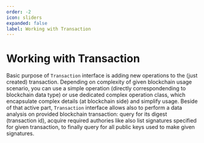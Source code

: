 ```yaml
---
order: -2
icon: sliders
expanded: false
label: Working with Transaction
---
```


# Working with Transaction

Basic purpose of `Transaction` interface is adding new operations to the (just created) transaction. Depending on complexity of given blockchain usage scenario, you can use a simple operation (directly correspondending to blockchain data type) or use dedicated complex operation class, which encapsulate complex details (at blockchain side) and simplify usage.
Beside of that active part, `Transaction` interface allows also to perform a data analysis on provided blockchain transaction: query for its digest (transaction id), acquire required authories like also list signatures specified for given transaction, to finally query for all public keys used to make given signatures.
